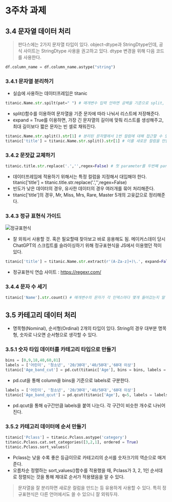 # 3주차 과제
## 3.4 문자열 데이터 처리

> 판다스에는 2가지 문자열 타입이 있다. object-dtype과 StringDtype인데, 공식 사이트는 StringDtype 사용을 권고하고 있다.
> dtype 변경을 위해 다음 코드를 사용한다.
```python
df.column_name = df.column_name.astype("string")
```

### 3.4.1 문자열 분리하기
* 실습에 사용하는 데이터프레임은 titanic

```python
titanic.Name.str.spilt(pat=" ") # 매개변수 입력 안하면 공백을 기준으로 split, 혹은 pat에 "?"(특정 문자)를 전달해준다.
```

* split()함수를 이용하여 문자열을 기준 문자에 따라 나눠서 리스트에 저장해준다.
* expand = True를 이용하면, 가장 긴 문자열의 길이에 맞춰 리스트를 생성해주고, 최대 길이보다 짧은 문자는 빈 셀로 채워진다.

```python
titanic.Name.str.split().str[1] # 분리된 문자열에서 1번 컬럼에 대해 접근할 수 있다. 이를 통해 Mr./Mrs. 등의 호칭을 얻을 수 있다.
titanic['title'] = titanic.Name.str.split().str[1] # 이를 새로운 컬럼을 만들어 따로 저장한다.
```

### 3.4.2 문잣값 교체하기
```python
titanic.title.str.replace('.','',regex=False) # 첫 parameter를 두번째 parameter로, 정규표현식 여부에 따라 True/False
```
* 데이터프레임에 적용하기 위해서는 특정 컬럼을 지정해서 대입해야 한다. titanic['title'] = titanic.title.str.replace('.','',regex=False)
* 빈도가 낮은 데이터의 경우, 유사한 데이터의 경우 여러개를 묶어 처리해준다.
* titanic['title']의 경우, Mr, Miss, Mrs, Rare, Master 5개의 고윳값으로 정리해준다.

### 3.4.3 정규 표현식 가이드
![정규표현식](https://github.com/sejongsmarcle/2023_Autumn_DataAnalysisStudy/assets/127960949/2c3a69da-da08-482b-9915-1bf7ba033298)

* 잘 외워서 사용할 것. 혹은 필요할때 찾아보고 바로 응용해도 됨. 메이커스데이 당시 ChatGPT의 스크립트를 슬라이싱하기 위해 정규표현식을 JS에서 이용했던 적이 있다.

```python
titanic['title'] = titanic.Name.str.extract(r'(A-Za-z]+)\.', expand=False) # 영문자 오른쪽에 점이 있는 경우만 추출
```

* 정규표현식 연습 사이트 : https://regexr.com/

### 3.4.4 문자 수 세기
```python
titanic['Name'].str.count() # 매개변수의 문자가 각 인덱스마다 몇개 들어갔는지 알 수 있다.
```

## 3.5 카테고리 데이터 처리

* 명목형(Nominal), 순서형(Ordinal) 2개의 타입이 있다. String의 경우 대부분 명목형, 숫자로 나오면 순서형으로 생각할 수 있다.
### 3.5.1 숫자 타입 데이터를 카테고리 타입으로 만들기
```python
bins = [0,9,18,40,60,81]
labels = ['어린이', '청소년', '20/30대','40/50대','60대 이상']
titanic['Age_band_cut'] = pd.cut(titanic['Age'], bins = bins, labels = labels)
```
* pd.cut을 통해 column을 bins을 기준으로 labels로 구분한다.

```python
labels = ['어린이', '청소년', '20/30대','40/50대','60대 이상']
titanic['Age_band_qcut'] = pd.qcut(titanic['Age'], q=5, labels = labels)
```
* pd.qcut을 통해 q구간만큼 labels을 붙여 나눈다. 각 구간이 비슷한 개수로 나뉘어진다.

### 3.5.2 카테고리 데이터에 순서 만들기
```python
titanic['Pclass'] = titanic.Pclass.astype('category')
titanic.Pclass.cat.set_categories([3,2,1], ordered = True)
titanic.Pclass.sort_values()
```
* Pclass는 낮을 수록 좋은 등급이므로 카테고리의 순서를 숫자크기의 역순으로 매겨준다.
* 오름차순 정렬하는 sort_values()함수를 적용했을 때, Pclass가 3, 2, 1인 순서대로 정렬되는 것을 통해 제대로 순서가 적용됐음을 알 수 있다.

> 문자열을 잘 분리하면 새로운 컬럼을 만드는 등 유용하게 사용할 수 있다. 특히 정규표현식은 다른 언어에서도 쓸 수 있으니 잘 외워두자.
